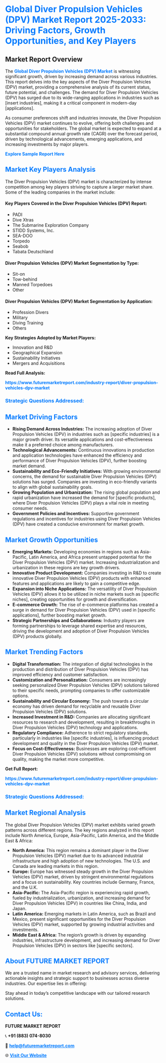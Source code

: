 <h1 style="color: #007BFF;">Global Diver Propulsion Vehicles (DPV) Market Report 2025-2033: Driving Factors, Growth Opportunities, and Key Players</h1>

<section id="overview">
<h2>Market Report Overview</h2>
<p>The <a href="https://www.futuremarketreport.com/industry-report/diver-propulsion-vehicles-dpv-market" style="color: #007BFF; text-decoration: none;"><strong>Global Diver Propulsion Vehicles (DPV) Market</strong></a> is witnessing significant growth, driven by increasing demand across various industries. This report delves into the key aspects of the Diver Propulsion Vehicles (DPV) market, providing a comprehensive analysis of its current status, future potential, and challenges. The demand for Diver Propulsion Vehicles (DPV) has surged due to its wide-ranging applications in industries such as [insert industries], making it a critical component in modern-day [applications].</p>
<p>As consumer preferences shift and industries innovate, the Diver Propulsion Vehicles (DPV) market continues to evolve, offering both challenges and opportunities for stakeholders. The global market is expected to expand at a substantial compound annual growth rate (CAGR) over the forecast period, driven by technological advancements, emerging applications, and increasing investments by major players.</p>
</section>

<section id="overview">
<p><a href="https://www.futuremarketreport.com/request-sample/reportId=91423" style="color: #007BFF; text-decoration: none;"><strong>Explore Sample Report Here</strong></a></p>
</section>

<section id="key-players">
<h2 style="color: #007BFF;">Market Key Players Analysis</h2>
<p>The Diver Propulsion Vehicles (DPV) market is characterized by intense competition among key players striving to capture a larger market share. Some of the leading companies in the market include:</p>
<h4>Key Players Covered in the Diver Propulsion Vehicles (DPV) Report:</h4>
<ul><li>PADI</li><li>Dive Xtras</li><li>The Submarine Exploration Company</li><li>STIDD Systems, Inc.</li><li>SEA-DOO</li><li>Torpedo</li><li>Seabob</li><li>Tabata Deutschland</li></ul>
<h4>Diver Propulsion Vehicles (DPV) Market Segmentation by Type:</h4>
<ul><li>Sit-on</li><li>Tow-behind</li><li>Manned Torpedoes</li><li>Other</li></ul>

<h4>Diver Propulsion Vehicles (DPV) Market Segmentation by Application:</h4>
<ul><li>Profession Divers</li><li>Military</li><li>Diving Training</li><li>Others</li></ul>
<p><strong>Key Strategies Adopted by Market Players:</strong></p>
<ul>
<li>Innovation and R&D</li>
<li>Geographical Expansion</li>
<li>Sustainability Initiatives</li>
<li>Mergers and Acquisitions</li>
</ul>
</section>

<section>
<p><strong>Read Full Analysis: </strong></p><a href="https://www.futuremarketreport.com/industry-report/diver-propulsion-vehicles-dpv-market" style="color: #007BFF; text-decoration: none;"><strong>https://www.futuremarketreport.com/industry-report/diver-propulsion-vehicles-dpv-market</strong></a>
<h3 style="color: #007BFF;">Strategic Questions Addressed:</h3>
</section>

<section id="driving-factors">
<h2 style="color: #007BFF;">Market Driving Factors</h2>
<ul>
<li><strong>Rising Demand Across Industries:</strong> The increasing adoption of Diver Propulsion Vehicles (DPV) in industries such as [specific industries] is a major growth driver. Its versatile applications and cost-effectiveness make it a preferred choice among manufacturers.</li>
<li><strong>Technological Advancements:</strong> Continuous innovations in production and application technologies have enhanced the efficiency and performance of Diver Propulsion Vehicles (DPV), further boosting market demand.</li>
<li><strong>Sustainability and Eco-Friendly Initiatives:</strong> With growing environmental concerns, the demand for sustainable Diver Propulsion Vehicles (DPV) solutions has surged. Companies are investing in eco-friendly variants to align with global sustainability goals.</li>
<li><strong>Growing Population and Urbanization:</strong> The rising global population and rapid urbanization have increased the demand for [specific products], where Diver Propulsion Vehicles (DPV) plays a vital role in meeting consumer needs.</li>
<li><strong>Government Policies and Incentives:</strong> Supportive government regulations and incentives for industries using Diver Propulsion Vehicles (DPV) have created a conducive environment for market growth.</li>
</ul>
</section>

<section id="growth-opportunities">
<h2 style="color: #007BFF;">Market Growth Opportunities</h2>
<ul>
<li><strong>Emerging Markets:</strong> Developing economies in regions such as Asia-Pacific, Latin America, and Africa present untapped potential for the Diver Propulsion Vehicles (DPV) market. Increasing industrialization and urbanization in these regions are key growth drivers.</li>
<li><strong>Innovative Product Development:</strong> Companies investing in R&D to create innovative Diver Propulsion Vehicles (DPV) products with enhanced features and applications are likely to gain a competitive edge.</li>
<li><strong>Expansion into Niche Applications:</strong> The versatility of Diver Propulsion Vehicles (DPV) allows it to be utilized in niche markets such as [specific niches], creating opportunities for growth and diversification.</li>
<li><strong>E-commerce Growth:</strong> The rise of e-commerce platforms has created a surge in demand for Diver Propulsion Vehicles (DPV) used in [specific applications], further boosting market growth.</li>
<li><strong>Strategic Partnerships and Collaborations:</strong> Industry players are forming partnerships to leverage shared expertise and resources, driving the development and adoption of Diver Propulsion Vehicles (DPV) products globally.</li>
</ul>
</section>

<section id="trending-factors">
<h2 style="color: #007BFF;">Market Trending Factors</h2>
<ul>
<li><strong>Digital Transformation:</strong> The integration of digital technologies in the production and distribution of Diver Propulsion Vehicles (DPV) has improved efficiency and customer satisfaction.</li>
<li><strong>Customization and Personalization:</strong> Consumers are increasingly seeking personalized Diver Propulsion Vehicles (DPV) solutions tailored to their specific needs, prompting companies to offer customizable options.</li>
<li><strong>Sustainability and Circular Economy:</strong> The push towards a circular economy has driven demand for recyclable and reusable Diver Propulsion Vehicles (DPV) solutions.</li>
<li><strong>Increased Investment in R&D:</strong> Companies are allocating significant resources to research and development, resulting in breakthroughs in Diver Propulsion Vehicles (DPV) technology and applications.</li>
<li><strong>Regulatory Compliance:</strong> Adherence to strict regulatory standards, particularly in industries like [specific industries], is influencing product development and quality in the Diver Propulsion Vehicles (DPV) market.</li>
<li><strong>Focus on Cost-Effectiveness:</strong> Businesses are exploring cost-efficient Diver Propulsion Vehicles (DPV) solutions without compromising on quality, making the market more competitive.</li>
</ul>
</section>

<section>
<p><strong>Get Full Report: </strong></p><a href="https://www.futuremarketreport.com/industry-report/diver-propulsion-vehicles-dpv-market" style="color: #007BFF; text-decoration: none;"><strong>https://www.futuremarketreport.com/industry-report/diver-propulsion-vehicles-dpv-market</strong></a>
<h3 style="color: #007BFF;">Strategic Questions Addressed:</h3>
</section>


<section id="regional-analysis">
<h2 style="color: #007BFF;">Market Regional Analysis</h2>
<p>The global Diver Propulsion Vehicles (DPV) market exhibits varied growth patterns across different regions. The key regions analyzed in this report include North America, Europe, Asia-Pacific, Latin America, and the Middle East & Africa:</p>
<ul>
<li><strong>North America:</strong> This region remains a dominant player in the Diver Propulsion Vehicles (DPV) market due to its advanced industrial infrastructure and high adoption of new technologies. The U.S. and Canada are leading markets in this region.</li>
<li><strong>Europe:</strong> Europe has witnessed steady growth in the Diver Propulsion Vehicles (DPV) market, driven by stringent environmental regulations and a focus on sustainability. Key countries include Germany, France, and the U.K.</li>
<li><strong>Asia-Pacific:</strong> The Asia-Pacific region is experiencing rapid growth, fueled by industrialization, urbanization, and increasing demand for Diver Propulsion Vehicles (DPV) in countries like China, India, and Japan.</li>
<li><strong>Latin America:</strong> Emerging markets in Latin America, such as Brazil and Mexico, present significant opportunities for the Diver Propulsion Vehicles (DPV) market, supported by growing industrial activities and investments.</li>
<li><strong>Middle East & Africa:</strong> The region’s growth is driven by expanding industries, infrastructure development, and increasing demand for Diver Propulsion Vehicles (DPV) in sectors like [specific sectors].</li>
</ul>
</section>

<footer>
<h2 style="color: #007BFF;">About FUTURE MARKET REPORT</h2>
<p>We are a trusted name in market research and advisory services, delivering actionable insights and strategic support to businesses across diverse industries. Our expertise lies in offering:</p>

<p>Stay ahead in today’s competitive landscape with our tailored research solutions.</p>

<h2 style="color: #007BFF;">Contact Us:</h2>
<p><strong>FUTURE MARKET REPORT</strong></p>
<p>📞 <strong>+91 (883) 074-8030</strong></p>
<p>📧 <strong><a href="mailto:help@futuremarketreport.com" style="color: #007BFF;">help@futuremarketreport.com</a></strong></p>
<p>🌐 <strong><a href="https://www.futuremarketreport.com/" style="color: #007BFF;">Visit Our Website</a></strong></p>
</footer>